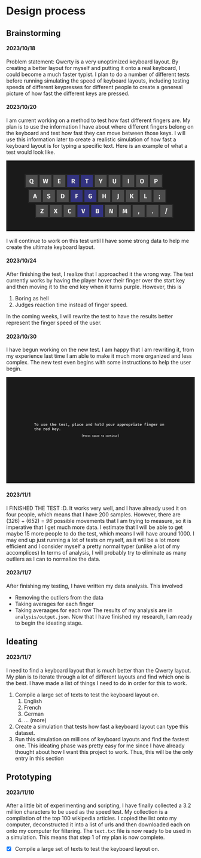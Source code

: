 # Design process

## Brainstorming

#### 2023/10/18
Problem statement: Qwerty is a very unoptimized keyboard layout. By creating a better layout for myself and putting it onto a real keyboard, I could become a much faster typist. I plan to do a number of different tests before running simulating the speed of keyboard layouts, including testing speeds of different keypresses for different people to create a genereal picture of how fast the different keys are pressed.

#### 2023/10/20
I am current working on a method to test how fast different fingers are. My plan is to use the information I have about where different fingers belong on the keyboard and test how fast they can move between those keys. I will use this information later to create a realistic simulation of how fast a keyboard layout is for typing a specific text. Here is an example of what a test would look like.

![Keyboard Test](<images/keyboard.png>)

I will continue to work on this test until I have some strong data to help me create the ultimate keyboard layout.

#### 2023/10/24
After finishing the test, I realize that I approached it the wrong way. The test currently works by having the player hover their finger over the start key and then moving it to the end key when it turns purple. However, this is 
1. Boring as hell
2. Judges reaction time instead of finger speed.

In the coming weeks, I will rewrite the test to have the results better represent the finger speed of the user.

#### 2023/10/30
I have begun working on the new test. I am happy that I am rewriting it, from my experience last time I am able to make it much more organized and less complex. The new test even begins with some instructions to help the user begin.

![Instructions](<images/instructions.png>)

#### 2023/11/1
I FINISHED THE TEST :D. It works very well, and I have already used it on four people, which means that I have 200 samples. However, there are (3*2*6) + (6*5*2) = *96* possible movements that I am trying to measure, so it is imperative that I get much more data. I estimate that I will be able to get maybe 15 more people to do the test, which means I will have around 1000. I may end up just running a lot of tests on myself, as it will be a lot more efficient and I consider myself a pretty normal typer (unlike a lot of my accomplices) In terms of analysis, I will probably try to eliminate as many outliers as I can to normalize the data. 

#### 2023/11/7
After finishing my testing, I have written my data analysis. This involved
- Removing the outliers from the data
- Taking averages for each finger
- Taking averaages for each row
The results of my analysis are in `analysis/output.json`. Now that I have finished my research, I am ready to begin the ideating stage.

## Ideating

#### 2023/11/7
I need to find a keyboard layout that is much better than the Qwerty layout. My plan is to iterate through a lot of different layouts and find which one is the best. I have made a list of things I need to do in order for this to work.
1. Compile a large set of texts to test the keyboard layout on.
   1. English
   2. French
   3. German
   4. ... (more)
2. Create a simulation that tests how fast a keyboard layout can type this dataset.
3. Run this simulation on millions of keyboard layouts and find the fastest one.
This ideating phase was pretty easy for me since I have already thought about how I want this project to work. Thus, this will be the only entry in this section

## Prototyping

#### 2023/11/10
After a little bit of experimenting and scripting, I have finally collected a 3.2 million characters to be used as the speed test. My collection is a compilation of the top 100 wikipedia articles. I copied the list onto my computer, deconstructed it into a list of urls and then downloaded each on onto my computer for filtering. The `text.txt` file is now ready to be used in a simulation. This means that step 1 of my plan is now complete.
- [x] Compile a large set of texts to test the keyboard layout on.
